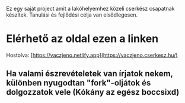 Ez egy saját project amit a lakóhelyemhez közeli cserkész csapatnak készítek. Tanulási és fejlődési célja van elsődlegesen. 

# Elérhető az oldal ezen a linken 
Hostolva: [https://vaczjeno.netlify.app](https://vaczjeno.cserkesz.hu/)

## Ha valami észrevételetek van írjatok nekem, különben nyugodtan "fork"-oljátok és dolgozzatok vele (Kókány az egész boccsixd)
